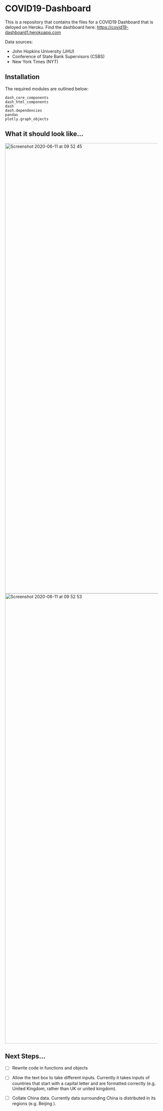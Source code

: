 # COVID19-Dashboard

This is a repository that contains the files for a COVID19 Dashboard that is deloyed on Heroku. Find the dashboard here:
https://covid19-dashboard1.herokuapp.com

Data sources:
 - John Hopkins University (JHU)
 - Conference of State Bank Supervisors (CSBS)
 - New York Times (NYT)

## Installation

The required modules are outlined below:
```
dash_core_components
dash_html_components
dash
dash.dependencies
pandas
plotly.graph_objects
```

## What it should look like...

<img width="1477" alt="Screenshot 2020-06-11 at 09 52 45" src="https://user-images.githubusercontent.com/49324530/84365766-d6dff880-abc9-11ea-9145-bb0baa186be4.png">

<img width="1477" alt="Screenshot 2020-06-11 at 09 52 53" src="https://user-images.githubusercontent.com/49324530/84365813-e8290500-abc9-11ea-8960-54fd5e74d366.png">

## Next Steps...

- [ ] Rewrite code in functions and objects 
- [ ] Allow the text box to take different inputs. Currently it takes inputs of countries that start with a capital letter and are formatted correctly (e.g. United Kingdom, rather than UK or united kingdom).
- [ ] Collate China data. Currently data surrounding China is distributed in its regions (e.g. Beijing ).


